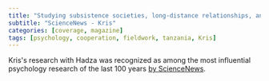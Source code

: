 ```yaml
---
title: "Studying subsistence societies, long-distance relationships, and climate change"
subtitle: "ScienceNews - Kris"
categories: [coverage, magazine]
tags: [psychology, cooperation, fieldwork, tanzania, Kris]
---
```

Kris's research with Hadza was recognized as among the most influential psychology research of the last 100 years [by ScienceNews](https://www.sciencenews.org/century/psychology-mind-humans-mental-health#cultured-minds).
